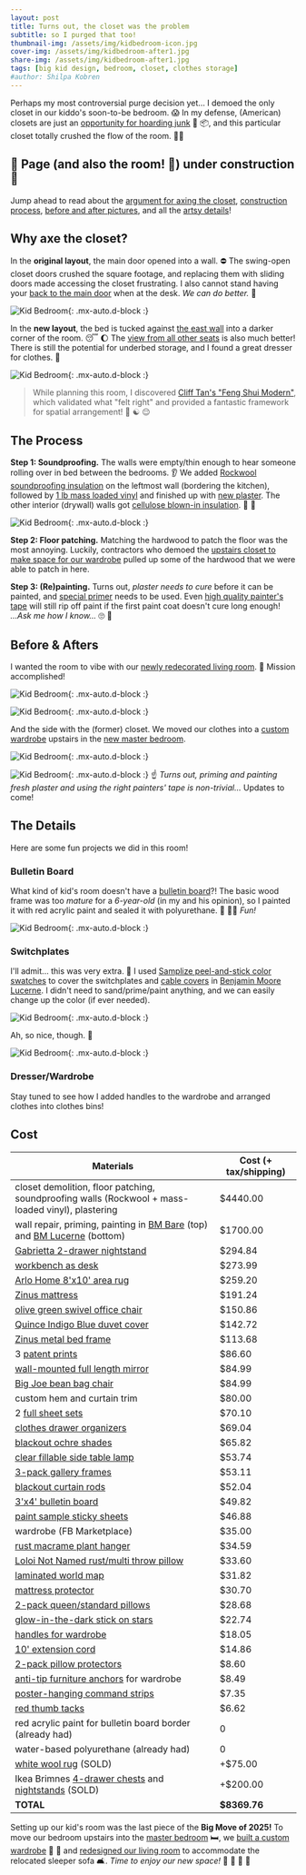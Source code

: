 ```yaml
---
layout: post
title: Turns out, the closet was the problem
subtitle: so I purged that too!
thumbnail-img: /assets/img/kidbedroom-icon.jpg
cover-img: /assets/img/kidbedroom-after1.jpg
share-img: /assets/img/kidbedroom-after1.jpg
tags: [big kid design, bedroom, closet, clothes storage]
#author: Shilpa Kobren
---
```


Perhaps my most controversial purge decision yet... I demoed the only closet in our
kiddo's soon-to-be bedroom. :scream: In my defense, (American) closets are just an [opportunity for
hoarding junk](https://civicscience.com/many-americans-ready-to-purge-their-closets/) :teddy_bear: :package:, and this 
particular closet totally crushed the flow of the room. :face_with_spiral_eyes:

## :construction: **Page (and also the room! :zany_face:) under construction** :construction:

Jump ahead to read about the [argument for axing the closet](#why-axe-the-closet), 
[construction process](#the-process),
[before and after pictures](#before--afters), and all the [artsy details](#the-details)!

## Why axe the closet?

In the **original layout**, the main door opened into a wall. :no_entry:
The swing-open closet doors crushed the square footage, and replacing them with
sliding doors made accessing the closet frustrating. I also cannot stand having 
your [back to the main door](https://www.thespruce.com/feng-shui-lucky-directions-for-desk-or-bed-3975235#:~:text=Avoid%20Certain%20Positions,and%20creativity%20in%20your%20work) when at the desk. *We can do better.* :muscle: 

![Kid Bedroom](../assets/img/kid_bedroom_layout.jpg){: .mx-auto.d-block :}

In the **new layout**, the bed is tucked against [the east wall](https://redlotusletter.com/the-east-corner-of-health-growth-and-family/)
into a darker corner of the room. :sleeping: :moon: The 
[view from all other seats](https://www.newsweek.com/feng-shui-expert-furnish-room-command-position-1602833) is also much better! There is still the potential for underbed 
storage, and I found a great dresser for clothes. :shirt:

![Kid Bedroom](../assets/img/kid_bedroom_layout2.jpg){: .mx-auto.d-block :}

> While planning this room, I discovered 
> [Cliff Tan's "Feng Shui Modern"](https://www.bloomsbury.com/us/feng-shui-modern-9781526639998/),
> which validated what "felt right" and provided a fantastic framework for spatial arrangement! :lotus_position: :yin_yang: :relieved:

## The Process

**Step 1: Soundproofing.** The walls were empty/thin enough to hear someone rolling over in bed between the bedrooms. :ear:
We added [Rockwool soundproofing insulation](https://www.homedepot.com/pep/ROCKWOOL-Safe-n-Sound-3-in-x-15-1-4-in-x-47-in-Soundproofing-and-Fire-Resistant-Stone-Wool-Insulation-Batt-59-7-sq-ft-RXSS31525/202531875)
on the leftmost wall (bordering the kitchen), followed by [1 lb mass loaded vinyl](https://www.homedepot.com/p/Technoflex-4-ft-x-10-ft-x-1-8-in-1-lb-Technowall-Mass-Loaded-Vinyl-Soundproofing-Barrier-Acoustic-Wall-MLV104810/325283436)
and finished up with [new plaster](https://www.masterclass.com/articles/plaster-vs-drywall-explained). 
The other interior (drywall) walls got 
[cellulose blown-in insulation](https://www.homedepot.com/pep/Greenfiber-25-lbs-Cellulose-Blown-In-Insulation-or-Spray-Applied-Insulation-INSSANC/311574454). :hear_no_evil: :shushing_face:  

![Kid Bedroom](../assets/img/kidbedroom02.jpg){: .mx-auto.d-block :}

**Step 2: Floor patching.** Matching the hardwood to patch the floor was the most annoying. 
Luckily, contractors who demoed the [upstairs closet to make space for our wardrobe](../2025-03-01-wardrobe)
pulled up some of the hardwood that we were able to patch in here.

**Step 3: (Re)painting.** Turns out, *plaster needs to cure*
before it can be painted, and [special primer](https://www.wickes.co.uk/Wickes-Trade-Matt-Emulsion-Paint-for-New-Plaster---Pure-Brilliant-White---10L/p/122443) needs to be used. Even [high quality painter's tape](https://www.frogtape.com/products/delicate-surface-painters-tape) will still 
rip off paint if the first paint coat doesn't cure long enough! *...Ask me how I know...* :roll_eyes: :woozy_face:

## Before & Afters

I wanted the room to vibe with our [newly redecorated living room](../2025-04-12-living-room). :rocket: Mission accomplished!

![Kid Bedroom](../assets/img/kidbedroom-before2.jpg){: .mx-auto.d-block :}

![Kid Bedroom](../assets/img/kidbedroom-after1.jpg){: .mx-auto.d-block :}

And the side with the (former) closet. We moved our clothes into a 
[custom wardrobe](../2025-03-01-wardrobe)
upstairs in the 
[new master bedroom](../2025-03-15-master-bedroom).

![Kid Bedroom](../assets/img/kidbedroom-before1.jpg){: .mx-auto.d-block :}

![Kid Bedroom](../assets/img/kidbedroom-after2.jpg){: .mx-auto.d-block :}
:point_up: *Turns out, priming and painting fresh plaster and using the right painters' tape
is non-trivial...* Updates to come!

## The Details

Here are some fun projects we did in this room!

### Bulletin Board

What kind of kid's room doesn't have a [bulletin board](https://www.amazon.com/dp/B09GYQ88L9)?! The basic wood frame
was too *mature* for a *6-year-old* (in my and his opinion), so I painted it with 
red acrylic paint and sealed it with 
polyurethane. :art: :artist: *Fun!*

![Kid Bedroom](../assets/img/kidbedroom-bulletinboard.jpg){: .mx-auto.d-block :}

### Switchplates

I'll admit... this was very extra. :shrug: I used [Samplize peel-and-stick color swatches](https://samplize.com/products/lucerne-af-530-12x12?variant=39756341837926) to 
cover the switchplates and [cable covers](https://www.amazon.com/dp/B07RZQXRQK) in [Benjamin Moore Lucerne](https://www.benjaminmoore.com/en-us/paint-colors/color/af-530/lucerne). 
I didn't need to sand/prime/paint anything, and we can easily change up the color (if ever needed).

![Kid Bedroom](../assets/img/kidbedroom-switchplate01.jpg){: .mx-auto.d-block :}

Ah, so nice, though. :lotus_position:

![Kid Bedroom](../assets/img/kidbedroom-switchplate02.jpg){: .mx-auto.d-block :}

### Dresser/Wardrobe

Stay tuned to see how I added handles to the wardrobe and arranged clothes into clothes bins!


## Cost

| Materials                                                                                                                                                                                                             | Cost (+ tax/shipping) | 
|-----------------------------------------------------------------------------------------------------------------------------------------------------------------------------------------------------------------------|-----------------------|
| closet demolition, floor patching, soundproofing walls (Rockwool + mass-loaded vinyl), plastering                                                                                                                     | $4440.00              | 
| wall repair, priming, painting in [BM Bare](https://www.benjaminmoore.com/en-us/paint-colors/color/oc-98/bare) (top) and [BM Lucerne](https://www.benjaminmoore.com/en-us/paint-colors/color/af-530/lucerne) (bottom) | $1700.00              | 
| [Gabrietta 2-drawer nightstand](https://havenly.com/products/details/Gabrietta-2-Drawer-Nightstand-Medium-Oak-Black-Safavieh-Couture-151813266)                                                                       | $294.84               | 
| [workbench as desk](https://havenly.com/products/details/Workbench-Rolling-Workbenches-For-Garage-Adjustable-Height-Wayfair-143767843)                                                                                | $273.99               | 
| [Arlo Home 8'x10' area rug](https://havenly.com/products/details/Arlo-Home-Hand-Tufted-Area-Rug-APN503A-Blue-Red-8-X-10-Safavieh-72810857)                                                                            | $259.20               | 
| [Zinus mattress](https://www.amazon.com/dp/B0CKYYT6VY)                                                                                                                                                                | $191.24               |
| [olive green swivel office chair](https://www.wayfair.com/Mercer41--Dinorah-Velvet-Office-Swivel-Chair-Height-Adjustable-X221006184-L10-K~W110995073.html)                                                     | $150.86               | 
| [Quince Indigo Blue duvet cover](https://www.quince.com/home/linen-duvet-cover?color=indigo-blue&size=full%2Fqueen)                                                                                                   | $142.72               | 
| [Zinus metal bed frame](https://www.amazon.com/dp/B00WNF67DO)                                                                                                                                                         | $113.68               |
| 3 [patent prints](https://fineartamerica.com/profiles/denny-h/collections/patent+art)                                                                                                                                 | $86.60                | 
| [wall-mounted full length mirror](https://www.amazon.com/dp/B0D6QFRN13)                                                                                                                                               | $84.99                | 
| [Big Joe bean bag chair](https://havenly.com/products/details/Big-Joe-Hug-Bean-Bag-Chair-Wayfair-54394491)                                                                                                            | $84.99                | 
| custom hem and curtain trim                                                                                                                                                                                           | $80.00                | 
| 2 [full sheet sets](https://www.target.com/p/cgk-linens-4-piece-microfiber-sheet-set-in-blue-stripes-size-full/-/A-89140441?preselect=89140441)                                                                       | $70.10                |
| [clothes drawer organizers](https://www.amazon.com/dp/B0D3DSQ5Z1)                                                                                                                                                     | $69.04                |
| [blackout ochre shades](https://www.amazon.com/dp/B0BXRNCZFR)                                                                                                                                                         | $65.82                | 
| [clear fillable side table lamp](https://www.amazon.com/dp/B0C277GJDB?th=1)                                                                                                                                           | $53.74                | 
| [3-pack gallery frames](https://www.michaels.com/product/3-pack-gallery-11-x-14-black-frame-with-mat-by-studio-decor-10738538)                                                                                        | $53.11                |
| [blackout curtain rods](https://www.target.com/p/28-34-48-34-loft-by-umbra-room-darkening-curtain-rod-darjeeling-bronze/-/A-14104935)                                                                                 | $52.04                | 
| [3'x4' bulletin board](https://www.amazon.com/dp/B09GYQ88L9)                                                                                                                                                          | $49.82                | 
| [paint sample sticky sheets](https://samplize.com/products/lucerne-af-530-12x12)                                                                                                                                      | $46.88                | 
| wardrobe (FB Marketplace)                                                                                                                                                                                             | $35.00                | 
| [rust macrame plant hanger](https://www.etsy.com/listing/1269880196/no-tassel-macrame-plant-hanger-in-colors?variation0=2803425809&variation1=2836434719) | $34.59 |
| [Loloi Not Named rust/multi throw pillow](https://havenly.com/products/details/Loloi-Not-Named-Rust-Multi-12-x-27-Cover-w-Poly-Loloi-Rugs-149052879)                                                                  | $33.60                | 
| [laminated world map](https://www.amazon.com/dp/0792283090)                                                                                                                                                           | $31.82                | 
| [mattress protector](https://www.amazon.com/dp/B08P2RG7ZM)                                                                                                                                                            | $30.70                | 
| [2-pack queen/standard pillows](https://www.amazon.com/dp/B09DSRLTQH)                                                                                                                                                 | $28.68                | 
| [glow-in-the-dark stick on stars](https://www.amazon.com/dp/B00009ENDT)                                                                                                                                               | $22.74                | 
| [handles for wardrobe](https://www.amazon.com/gp/product/B09K3PW3N8)                                                                                                                                                  | $18.05                | 
| [10' extension cord](https://www.amazon.com/dp/B0DPKKMPBD)                                                                                                                                                            | $14.86                | 
| [2-pack pillow protectors](https://www.amazon.com/dp/B08GKKKJ1H)                                                                                                                                                      | $8.60                 | 
| [anti-tip furniture anchors](https://www.amazon.com/dp/B092332ZM7) for wardrobe                                                                                                                                       | $8.49                 |
| [poster-hanging command strips](https://www.amazon.com/dp/B00BT0MW4W) | $7.35                 |
| [red thumb tacks](https://www.amazon.com/dp/B073TW1G8G)                                                                                                                                                               | $6.62                 |
| red acrylic paint for bulletin board border (already had)                                                                                                                                                             | 0                     | 
| water-based polyurethane (already had)                                                                                                                                                                                | 0                     | 
| [white wool rug](https://www.amazon.com/Hauteloom-Huddlesford-Boho-Woven-Textured/dp/B086CDXF8N) (SOLD)                                                                                                               | +$75.00               |
| Ikea Brimnes [4-drawer chests](https://www.ikea.com/us/en/p/brimnes-4-drawer-chest-white-20572833) and [nightstands](https://www.ikea.com/us/en/p/brimnes-nightstand-white-10234942/) (SOLD)                          | +$200.00              | 
| **TOTAL**                                                                                                                                                                                                             | **$8369.76**          | 

Setting up our kid's room was the last piece of the **Big Move of 2025!** To move our bedroom
upstairs into the [master bedroom](../2025-03-15-master-bedroom) :bed:, 
we [built a custom wardrobe](../2025-03-01-wardrobe) :shirt: :dress: and
[redesigned our living room](../2025-04-12-living-room) to accommodate the 
relocated sleeper sofa :couch_and_lamp:. *Time to enjoy our new space!* :yellow_heart: :blue_heart: :orange_heart: :green_heart:
